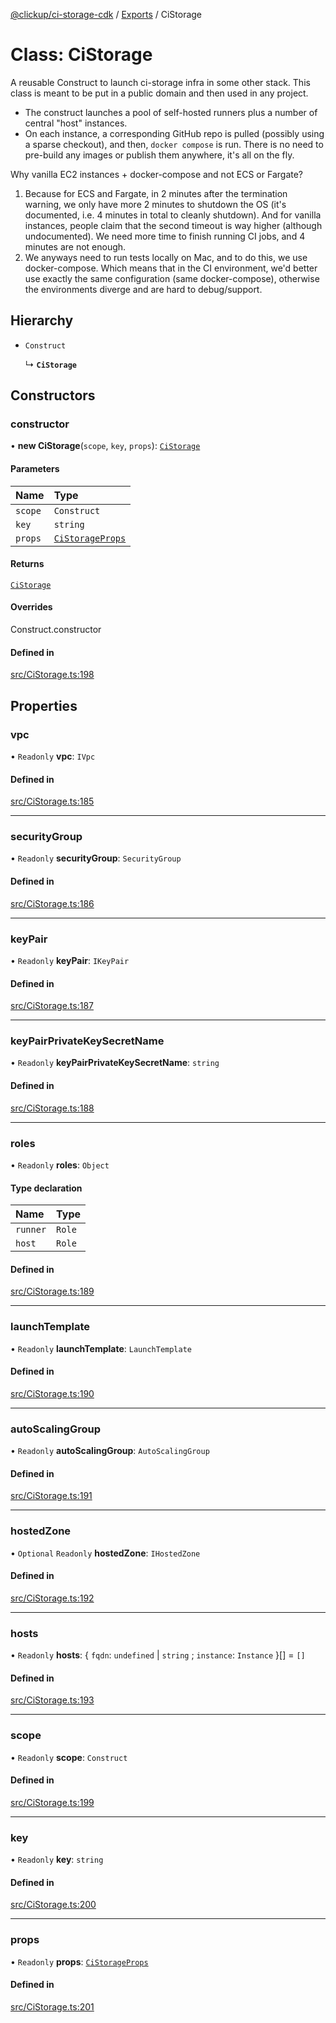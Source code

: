 [@clickup/ci-storage-cdk](../README.md) / [Exports](../modules.md) / CiStorage

# Class: CiStorage

A reusable Construct to launch ci-storage infra in some other stack. This
class is meant to be put in a public domain and then used in any project.

- The construct launches a pool of self-hosted runners plus a number of
  central "host" instances.
- On each instance, a corresponding GitHub repo is pulled (possibly using a
  sparse checkout), and then, `docker compose` is run. There is no need to
  pre-build any images or publish them anywhere, it's all on the fly.

Why vanilla EC2 instances + docker-compose and not ECS or Fargate?

1. Because for ECS and Fargate, in 2 minutes after the termination warning,
   we only have more 2 minutes to shutdown the OS (it's documented, i.e. 4
   minutes in total to cleanly shutdown). And for vanilla instances, people
   claim that the second timeout is way higher (although undocumented). We
   need more time to finish running CI jobs, and 4 minutes are not enough.
2. We anyways need to run tests locally on Mac, and to do this, we use
   docker-compose. Which means that in the CI environment, we'd better use
   exactly the same configuration (same docker-compose), otherwise the
   environments diverge and are hard to debug/support.

## Hierarchy

- `Construct`

  ↳ **`CiStorage`**

## Constructors

### constructor

• **new CiStorage**(`scope`, `key`, `props`): [`CiStorage`](CiStorage.md)

#### Parameters

| Name | Type |
| :------ | :------ |
| `scope` | `Construct` |
| `key` | `string` |
| `props` | [`CiStorageProps`](../interfaces/CiStorageProps.md) |

#### Returns

[`CiStorage`](CiStorage.md)

#### Overrides

Construct.constructor

#### Defined in

[src/CiStorage.ts:198](https://github.com/clickup/ci-storage-cdk/blob/master/src/CiStorage.ts#L198)

## Properties

### vpc

• `Readonly` **vpc**: `IVpc`

#### Defined in

[src/CiStorage.ts:185](https://github.com/clickup/ci-storage-cdk/blob/master/src/CiStorage.ts#L185)

___

### securityGroup

• `Readonly` **securityGroup**: `SecurityGroup`

#### Defined in

[src/CiStorage.ts:186](https://github.com/clickup/ci-storage-cdk/blob/master/src/CiStorage.ts#L186)

___

### keyPair

• `Readonly` **keyPair**: `IKeyPair`

#### Defined in

[src/CiStorage.ts:187](https://github.com/clickup/ci-storage-cdk/blob/master/src/CiStorage.ts#L187)

___

### keyPairPrivateKeySecretName

• `Readonly` **keyPairPrivateKeySecretName**: `string`

#### Defined in

[src/CiStorage.ts:188](https://github.com/clickup/ci-storage-cdk/blob/master/src/CiStorage.ts#L188)

___

### roles

• `Readonly` **roles**: `Object`

#### Type declaration

| Name | Type |
| :------ | :------ |
| `runner` | `Role` |
| `host` | `Role` |

#### Defined in

[src/CiStorage.ts:189](https://github.com/clickup/ci-storage-cdk/blob/master/src/CiStorage.ts#L189)

___

### launchTemplate

• `Readonly` **launchTemplate**: `LaunchTemplate`

#### Defined in

[src/CiStorage.ts:190](https://github.com/clickup/ci-storage-cdk/blob/master/src/CiStorage.ts#L190)

___

### autoScalingGroup

• `Readonly` **autoScalingGroup**: `AutoScalingGroup`

#### Defined in

[src/CiStorage.ts:191](https://github.com/clickup/ci-storage-cdk/blob/master/src/CiStorage.ts#L191)

___

### hostedZone

• `Optional` `Readonly` **hostedZone**: `IHostedZone`

#### Defined in

[src/CiStorage.ts:192](https://github.com/clickup/ci-storage-cdk/blob/master/src/CiStorage.ts#L192)

___

### hosts

• `Readonly` **hosts**: \{ `fqdn`: `undefined` \| `string` ; `instance`: `Instance`  }[] = `[]`

#### Defined in

[src/CiStorage.ts:193](https://github.com/clickup/ci-storage-cdk/blob/master/src/CiStorage.ts#L193)

___

### scope

• `Readonly` **scope**: `Construct`

#### Defined in

[src/CiStorage.ts:199](https://github.com/clickup/ci-storage-cdk/blob/master/src/CiStorage.ts#L199)

___

### key

• `Readonly` **key**: `string`

#### Defined in

[src/CiStorage.ts:200](https://github.com/clickup/ci-storage-cdk/blob/master/src/CiStorage.ts#L200)

___

### props

• `Readonly` **props**: [`CiStorageProps`](../interfaces/CiStorageProps.md)

#### Defined in

[src/CiStorage.ts:201](https://github.com/clickup/ci-storage-cdk/blob/master/src/CiStorage.ts#L201)
